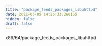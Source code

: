 ```yaml
---
title: "package_feeds_packages_libuhttpd"
date: 2021-05-05 14:26:33.260155
hidden: false
draft: false
---
```


x86/64/package_feeds_packages_libuhttpd

